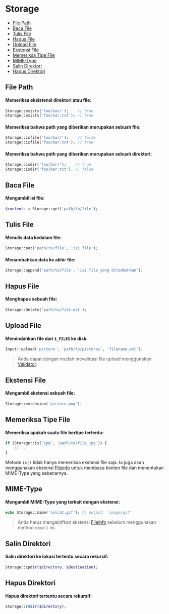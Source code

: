 # Storage

<!-- MarkdownTOC autolink="true" autoanchor="true" levels="2,3" bracket="round" lowercase="only_ascii" -->

- [File Path](#file-path)
- [Baca File](#baca-file)
- [Tulis File](#tulis-file)
- [Hapus File](#hapus-file)
- [Upload File](#upload-file)
- [Ekstensi File](#ekstensi-file)
- [Memeriksa Tipe File](#memeriksa-tipe-file)
- [MIME-Type](#mime-type)
- [Salin Direktori](#salin-direktori)
- [Hapus Direktori](#hapus-direktori)

<!-- /MarkdownTOC -->


<a id="file-path"></a>
## File Path

#### Memeriksa eksistensi direktori atau file:

```php
Storage::exists('foo/bar/');    // true
Storage::exists('foo/bar.txt'); // true
```


#### Memeriksa bahwa path yang diberikan merupakan sebuah file:

```php
Storage::isfile('foo/bar/');    // false
Storage::isfile('foo/bar.txt'); // true
```


#### Memeriksa bahwa path yang diberikan merupakan sebuah direktori:

```php
Storage::isdir('foo/bar/');    // true
Storage::isdir('foo/bar.txt'); // false
```


<a id="baca-file"></a>
## Baca File

#### Mengambil isi file:

```php
$contents = Storage::get('path/to/file');
```

<a id="tulis-file"></a>
## Tulis File

#### Menulis data kedalam file:

```php
Storage::put('path/to/file', 'isi file');
```

#### Menambahkan data ke akhir file:

```php
Storage::append('path/to/file', 'isi file yang ditambahkan');
```

<a id="hapus-file"></a>
## Hapus File

#### Menghapus sebuah file:

```php
Storage::delete('path/to/file.ext');
```

<a id="upload-file"></a>
## Upload File

#### Memindahkan file dari `$_FILES` ke disk:

```php
Input::upload('picture', 'path/to/pictures', 'filename.ext');
```

>  Anda dapat dengan mudah mevalidasi file upload menggunakan [Validator](/docs/validation).


<a id="ekstensi-file"></a>
## Ekstensi File

#### Mengambil ekstensi sebuah file:

```php
Storage::extension('picture.png');
```

<a id="memeriksa-tipe-file"></a>
## Memeriksa Tipe File

#### Memeriksa apakah suatu file bertipe tertentu:

```php
if (Storage::is('jpg', 'path/to/file.jpg')) {
    // ..
}
```

Metode `is()` tidak hanya memeriksa ekstensi file saja. Ia juga akan menggunakan ekstensi
[Fileinfo](https://www.php.net/manual/en/book.fileinfo.php) untuk membaca konten file dan
menentukan MIME-Type yang sebenarnya.


<a id="mime-type"></a>
## MIME-Type

#### Mengambil MIME-Type yang terkait dengan ekstensi:

```php
echo Storage::mime('lolcat.gif'); // output: 'image/gif'
```

>  Anda harus mengaktifkan ekstensi [Fileinfo](https://www.php.net/manual/en/book.fileinfo.php)
   sebelum menggunakan method `mime()` ini.


<a id="salin-direktori"></a>
## Salin Direktori

#### Salin direktori ke lokasi tertentu secara rekursif:

```php
Storage::cpdir($directory, $destination);
```


<a id="hapus-direktori"></a>
## Hapus Direktori

#### Hapus direktori tertentu secara rekursif:

```php
Storage::rmdir($directory);
```
